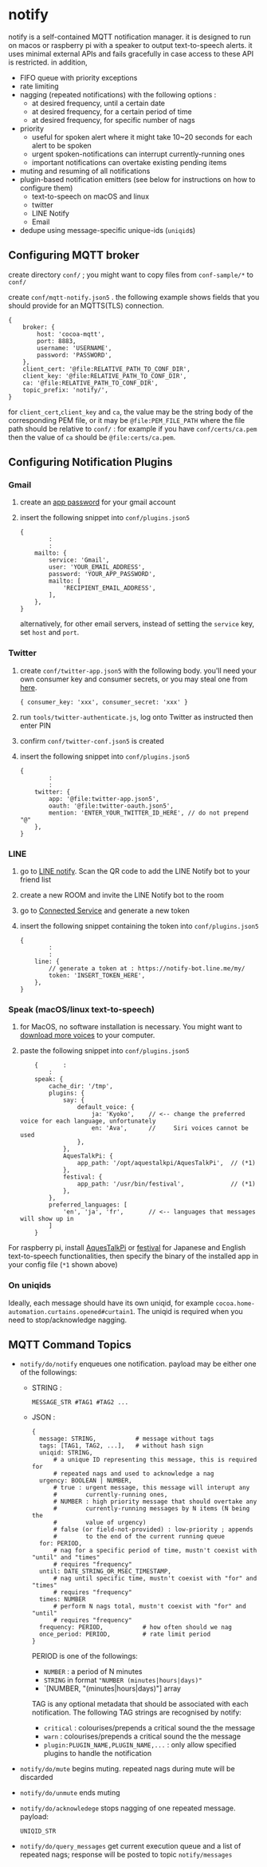 # notify

notify is a self-contained MQTT notification manager. it is designed to run on macos or raspberry pi with a speaker to output text-to-speech alerts. it uses minimal external APIs and fails gracefully in case access to these API is restricted. in addition, 

- FIFO queue with priority exceptions
- rate limiting
- nagging (repeated notifications) with the following options :
    - at desired frequency, until a certain date
    - at desired frequency, for a certain period of time
    - at desired frequency, for specific number of nags
- priority
	 - useful for spoken alert where it might take 10~20 seconds for each alert to be spoken
    - urgent spoken-notifications can interrupt currently-running ones
    - important notifications can overtake existing pending items
- muting and resuming of all notifications
- plugin-based notification emitters (see below for instructions on how to configure them)
	* text-to-speech on macOS and linux
	* twitter
	* LINE Notify
	* Email
- dedupe using message-specific unique-ids (`uniqid`s)

## Configuring MQTT broker

create directory `conf/` ; you might want to copy files from `conf-sample/*` to `conf/`

create `conf/mqtt-notify.json5` . the following example shows fields that you should provide for an MQTTS(TLS) connection.

```
{
    broker: {
        host: 'cocoa-mqtt',
        port: 8883,
        username: 'USERNAME',
        password: 'PASSWORD',
    },
    client_cert: '@file:RELATIVE_PATH_TO_CONF_DIR',
    client_key: '@file:RELATIVE_PATH_TO_CONF_DIR',
    ca: '@file:RELATIVE_PATH_TO_CONF_DIR',
    topic_prefix: 'notify/',
}
```
for `client_cert`,`client_key` and `ca`, the value may be the string body of the corresponding PEM file, or it may be `@file:PEM_FILE_PATH` where the file path should be relative to `conf/` : for example if you have `conf/certs/ca.pem` then the value of `ca` should be `@file:certs/ca.pem`. 

## Configuring Notification Plugins

### Gmail

1. create an [app password](https://support.google.com/mail/answer/185833?hl=en) for your gmail account

2. insert the following snippet into `conf/plugins.json5`

	```
	{
			:
			:
	    mailto: {
	        service: 'Gmail',
	        user: 'YOUR_EMAIL_ADDRESS',
	        password: 'YOUR_APP_PASSWORD',
	        mailto: [
	            'RECIPIENT_EMAIL_ADDRESS',
	        ],
	    },
	}
	```
	alternatively, for other email servers, instead of setting the `service` key, set `host` and `port`.
	
### Twitter

1. create `conf/twitter-app.json5` with the following body. you'll need your own consumer key and consumer secrets, or you may steal one from [here](https://gist.github.com/uhfx/3922268).

   ```
   { consumer_key: 'xxx', consumer_secret: 'xxx' }
   ```
   
2. run `tools/twitter-authenticate.js`, log onto Twitter as instructed then enter PIN

3. confirm `conf/twitter-conf.json5` is created

4. insert the following snippet into `conf/plugins.json5`

	```
	{
			:
			:
		twitter: {
		    app: '@file:twitter-app.json5',
		    oauth: '@file:twitter-oauth.json5',
		    mention: 'ENTER_YOUR_TWITTER_ID_HERE', // do not prepend "@"
		},
	}
	```
   

### LINE

1. go to [LINE notify](https://notify-bot.line.me/ja/). Scan the QR code to add the LINE Notify bot to your friend list
2. create a new ROOM and invite the LINE Notify bot to the room
3. go to [Connected Service](https://notify-bot.line.me/my/) and generate a new token
4. insert the following snippet containing the token into `conf/plugins.json5`

	```
	{
			:
			:
	    line: {
	        // generate a token at : https://notify-bot.line.me/my/
	        token: 'INSERT_TOKEN_HERE',
	    },		
	}
	```

### Speak (macOS/linux text-to-speech)

1. for MacOS, no software installation is necessary. You might want to [download more voices](https://support.apple.com/ja-jp/guide/mac-help/mchlp2290/mac) to your computer.

2. paste the following snippet into `conf/plugins.json5`
 
	```
		{		:
			:
	    speak: {
	        cache_dir: '/tmp',
	        plugins: {
	            say: {
	                default_voice: {
	                    ja: 'Kyoko',    // <-- change the preferred voice for each language, unfortunately
	                    en: 'Ava',      //     Siri voices cannot be used
	                },
	            },
	            AquesTalkPi: {
	                app_path: '/opt/aquestalkpi/AquesTalkPi',  // (*1)
	            },
	            festival: {
	                app_path: '/usr/bin/festival',             // (*1)
	            },
	        },
	        preferred_languages: [ 
	            'en', 'ja', 'fr',       // <-- languages that messages will show up in
	        ]
	    }
	```

For raspberry pi, install [AquesTalkPi](https://www.a-quest.com/products/aquestalkpi.html) or [festival](https://learn.adafruit.com/speech-synthesis-on-the-raspberry-pi/installing-the-festival-speech-package) for Japanese and English text-to-speech functionalities, then specify the binary of the installed app in your config file (`*1` shown above)

### On uniqids

Ideally, each message should have its own uniqid, for example `cocoa.home-automation.curtains.opened#curtain1`. The uniqid is required when you need to stop/acknowledge nagging.

## MQTT Command Topics

- `notify/do/notify`
    enqueues one notification. payload may be either one of the followings:
    - STRING : 
    
      ```
      MESSAGE_STR #TAG1 #TAG2 ...
      ```
      
    - JSON :
    
      ```
      {
        message: STRING,           # message without tags
        tags: [TAG1, TAG2, ...],   # without hash sign
        uniqid: STRING,            
            # a unique ID representing this message, this is required for 
            # repeated nags and used to acknowledge a nag
        urgency: BOOLEAN | NUMBER, 
            # true : urgent message, this message will interupt any
            #        currently-running ones,
            # NUMBER : high priority message that should overtake any 
            #        currently-running messages by N items (N being the 
            #        value of urgency)
            # false (or field-not-provided) : low-priority ; appends
            #        to the end of the current running queue 
        for: PERIOD,                
            # nag for a specific period of time, mustn't coexist with "until" and "times"
            # requires "frequency"
        until: DATE_STRING_OR_MSEC_TIMESTAMP,
            # nag until specific time, mustn't coexist with "for" and "times"
            # requires "frequency"
        times: NUMBER
            # perform N nags total, mustn't coexist with "for" and "until"
            # requires "frequency"
        frequency: PERIOD,           # how often should we nag
        once_period: PERIOD,         # rate limit period
      }
      ```

      PERIOD is one of the followings:
      - `NUMBER` : a period of N minutes
      - `STRING` in format `"NUMBER (minutes|hours|days)"` 
      - `[NUMBER, "(minutes|hours|days)"] array  
        
      TAG is any optional metadata that should be associated with each notification. 
      The following TAG strings are recognised by notify:
      - `critical` : colourises/prepends a critical sound the the message
      - `warn` : colourises/prepends a critical sound the the message
      - `plugin:PLUGIN_NAME,PLUGIN_NAME,...` : only allow specified plugins to handle the notification

- `notify/do/mute`
    begins muting. repeated nags during mute will be discarded

- `notify/do/unmute`
    ends muting

- `notify/do/acknowledege`
    stops nagging of one repeated message. payload: 
    ```
    UNIQID_STR
    ```
    
- `notify/do/query_messages`
    get current execution queue and a list of repeated nags; response will be posted to
    topic `notify/messages`



